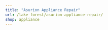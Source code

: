 ```yaml
---
title: "Asurion Appliance Repair"
url: /lake-forest/asurion-appliance-repair/
shop: appliance
---
```

